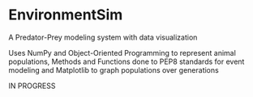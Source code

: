 # EnvironmentSim
A Predator-Prey modeling system with data visualization

Uses NumPy and Object-Oriented Programming to represent animal populations, Methods and Functions done to PEP8 standards for event modeling and Matplotlib to graph populations over generations

IN PROGRESS
